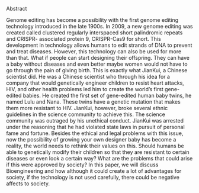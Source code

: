 
Abstract

Genome editing has become a possibility with the first genome editing technology introduced in the late 1900s. In 2009, a new genome editing was created called clustered regularly interspaced short palindromic repeats and CRISPR- associated protein 9, CRISPR-Cas9 for short. This development in technology allows humans to edit strands of DNA to prevent and treat diseases. However, this technology can also be used for more than that. What if people can start designing their offspring. They can have a baby without diseases and even better maybe women would not have to go through the pain of giving birth. This is exactly what JianKui, a Chinese scientist did. He was a Chinese scientist who through his idea for a company that would genetically engineer children to resist heart attacks, HIV, and other health problems led him to create the world’s first gene-edited babies. He created the first set of gene-edited human baby twins, he named Lulu and Nana. These twins have a genetic mutation that makes them more resistant to HIV. JianKui, however, broke several ethnic guidelines in the science community to achieve this. The science community was outraged by his unethical conduct. JianKui was arrested under the reasoning that he had violated state laws in pursuit of personal fame and fortune. Besides the ethical and legal problems with this issue, now the possibility of growing your own designer baby has become a reality, the world needs to rethink their values on this. Should humans be able to genetically modify their children so that they are resistant to certain diseases or even look a certain way? What are the problems that could arise if this were approved by society? In this paper, we will discuss Bioengineering and how although it could create a lot of advantages for society, if the technology is not used carefully, there could be negative affects to society.
